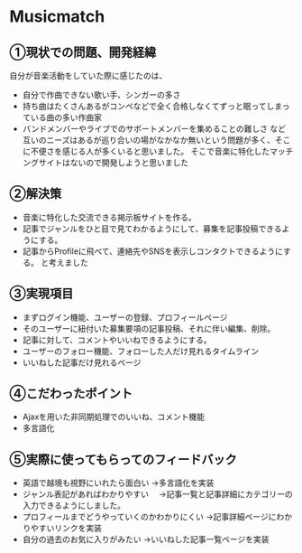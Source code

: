 # Musicmatch

## ①現状での問題、開発経緯
自分が音楽活動をしていた際に感じたのは、
- 自分で作曲できない歌い手、シンガーの多さ
- 持ち曲はたくさんあるがコンペなどで全く合格しなくてずっと眠ってしまっている曲の多い作曲家
- バンドメンバーやライブでのサポートメンバーを集めることの難しさ
など互いのニーズはあるが巡り合いの場がなかなか無いという問題が多く、そこに不便さを感じる人が多くいると思いました。 そこで音楽に特化したマッチングサイトはないので開発しようと思いました

## ②解決策
- 音楽に特化した交流できる掲示板サイトを作る。
- 記事でジャンルをひと目で見てわかるようにして、募集を記事投稿できるようにする。
- 記事からProfileに飛べて、連絡先やSNSを表示しコンタクトできるようにする。 と考えました

## ③実現項目
- まずログイン機能、ユーザーの登録、プロフィールページ
- そのユーザーに紐付いた募集要項の記事投稿、それに伴い編集、削除。
- 記事に対して、コメントやいいねできるようにする。
- ユーザーのフォロー機能、フォローした人だけ見れるタイムライン
- いいねした記事だけ見れるページ

## ④こだわったポイント
- Ajaxを用いた非同期処理でのいいね、コメント機能
- 多言語化

## ⑤実際に使ってもらってのフィードバック
- 英語で越境も視野にいれたら面白い →多言語化を実装
- ジャンル表記があればわかりやすい　 →記事一覧と記事詳細にカテゴリーの入力できるようにしました。
- プロフィールまでどうやっていくのかわかりにくい →記事詳細ページにわかりやすいリンクを実装
- 自分の過去のお気に入りがみたい →いいねした記事一覧ページを実装

